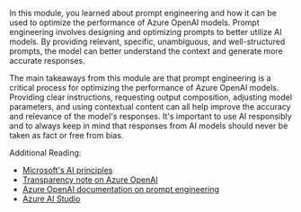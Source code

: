 In this module, you learned about prompt engineering and how it can be used to optimize the performance of Azure OpenAI models. Prompt engineering involves designing and optimizing prompts to better utilize AI models. By providing relevant, specific, unambiguous, and well-structured prompts, the model can better understand the context and generate more accurate responses.

The main takeaways from this module are that prompt engineering is a critical process for optimizing the performance of Azure OpenAI models. Providing clear instructions, requesting output composition, adjusting model parameters, and using contextual content can all help improve the accuracy and relevance of the model's responses. It's important to use AI responsibly and to always keep in mind that responses from AI models should never be taken as fact or free from bias.

Additional Reading:
- [Microsoft's AI principles](https://www.microsoft.com/ai/responsible-ai?azure-portal=true)
- [Transparency note on Azure OpenAI](/legal/cognitive-services/openai/transparency-note?azure-portal=true)
- [Azure OpenAI documentation on prompt engineering](/azure/cognitive-services/openai/concepts/advanced-prompt-engineering?azure-portal=true)
- [Azure AI Studio](https://ai.azure.com/portal?azure-portal=true)